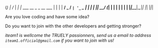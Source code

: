 (_) |                    /_ |
  _| |_ ___  __ _ _ __ ___ | |
 | | __/ _ \/ _` | '_ ` _ \| |
 | | ||  __/ (_| | | | | | | |
 |_|\__\___|\__,_|_| |_| |_|_|

Are you love coding and have some idea?

Do you want to join with the other developers and getting stronger?

*iteam1 is wellcome the TRUELY passionners, send us a email to address `iteam1.official@gmail.com` if you want to join with us!*
                                                   

                                                        
                                                        
